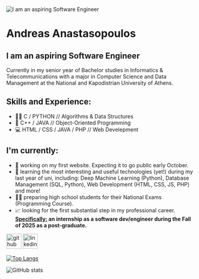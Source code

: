 ![I am an aspiring Software Engineer](https://github.com/user-attachments/assets/9a401d45-582a-49fb-b37f-fec75754eb65)
#  Andreas Anastasopoulos
## I am an aspiring Software Engineer
Currently in my senior year of Bachelor studies in Informatics & Telecommunications with a major in Computer Science and Data Management at the National and Kapodistrian University of Athens.

## Skills and Experience:
* :man_technologist: C / PYTHON // Algorithms & Data Structures
* :dart: C++ / JAVA // Object-Oriented Programming
* :computer: HTML / CSS / JAVA / PHP // Web Develepment

## I'm currently:
- 🔭 working on my first website. Expecting it to go public early October. 
- 🌱 learning the most interesting and useful technologies (yet!) during my last year of uni, including: Deep Machine Learning (Python), Database Management (SQL, Python), Web Development (HTML, CSS, JS, PHP) and more!
- :man_teacher: preparing high school students for their National Exams (Programming Course).
- :chart_with_upwards_trend: looking for the first substantial step in my professional career. <br>
**<u>Specifically:</u> an internship as a software dev/engineer during the Fall of 2025 as a post-graduate.**


[<img src='https://cdn.jsdelivr.net/npm/simple-icons@3.0.1/icons/github.svg' alt='github' height='40'>](https://github.com/AndreasAnastasopoulos)  [<img src='https://cdn.jsdelivr.net/npm/simple-icons@3.0.1/icons/linkedin.svg' alt='linkedin' height='40'>](https://www.linkedin.com/in/andreas-anastasopoulos-9904a0244/)  

[![Top Langs](https://github-readme-stats.vercel.app/api/top-langs/?username=AndreasAnastasopoulos)](https://github.com/anuraghazra/github-readme-stats)

![GitHub stats](https://github-readme-stats.vercel.app/api?username=AndreasAnastasopoulos&show_icons=true)  

